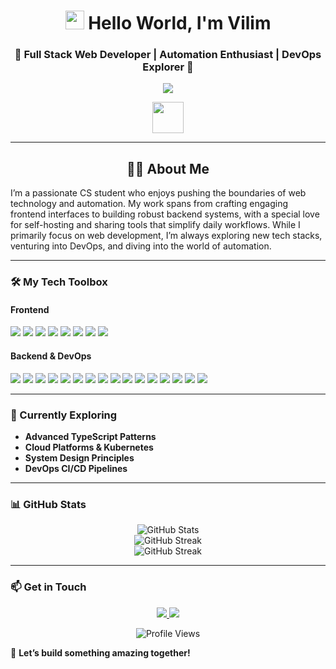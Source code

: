 <h1 align="center">
	<img src="https://media.giphy.com/media/hvRJCLFzcasrR4ia7z/giphy.gif" width="30px" />
	Hello World, I'm Vilim
</h1>
<h3 align="center">🚀 Full Stack Web Developer | Automation Enthusiast | DevOps Explorer 🚀</h3>

<p align="center">
	<img
		src="https://readme-typing-svg.herokuapp.com/?lines=Passionate+about+Web+Development;Self-Hosting+and+Automation;Exploring+DevOps+and+Cloud;Final+Year+CS+Student&center=true&width=500&height=45&color=E4C07A&vCenter=true&pause=2000"
	/>
</p>

<p align="center">
	<img src="https://media.giphy.com/media/du3J3cXyzhj75IOgvA/giphy.gif" width="50px" height="50px" />
</p>

--- 
<h2 align="center">👨‍💻 About Me</h2>

I’m a passionate CS student who enjoys pushing the boundaries of web technology and automation. My
work spans from crafting engaging frontend interfaces to building robust backend systems, with a special love for
self-hosting and sharing tools that simplify daily workflows. While I primarily focus on web development, I’m always
exploring new tech stacks, venturing into DevOps, and diving into the world of automation. 

--- 

### 🛠️ My Tech Toolbox
#### Frontend
<p>
	<img src="https://img.shields.io/badge/HTML5-E34F26?style=for-the-badge&logo=html5&logoColor=white" />
	<img src="https://img.shields.io/badge/CSS3-1572B6?style=for-the-badge&logo=css3&logoColor=white" />
	<img src="https://img.shields.io/badge/JavaScript-F7DF1E?style=for-the-badge&logo=javascript&logoColor=black" />
	<img src="https://shields.io/badge/TypeScript-3178C6?logo=TypeScript&logoColor=FFF&style=for-the-badge" />
	<img src="https://img.shields.io/badge/Bootstrap-7952B3?style=for-the-badge&logo=bootstrap&logoColor=white" />
	<img src="https://img.shields.io/badge/Tailwind_CSS-06B6D4?style=for-the-badge&logo=tailwind-css&logoColor=white" />
	<img src="https://img.shields.io/badge/React-20232A?style=for-the-badge&logo=react&logoColor=61DAFB" />
	<img src="https://img.shields.io/badge/Angular-DD0031?style=for-the-badge&logo=angular&logoColor=white" />
</p>

#### Backend & DevOps
<p>
	<img src="https://img.shields.io/badge/Node.js-339933?style=for-the-badge&logo=nodedotjs&logoColor=white" />
  <img src="https://img.shields.io/badge/Django-092E20?style=for-the-badge&logo=django&logoColor=white" />
  <img src="https://img.shields.io/badge/PHP-777BB4?style=for-the-badge&logo=php&logoColor=white" />
	<img src="https://img.shields.io/badge/Java-007396?style=for-the-badge&logo=java&logoColor=white" />
	<img src="https://img.shields.io/badge/Python-3776AB?style=for-the-badge&logo=python&logoColor=white" />
	<img src="https://img.shields.io/badge/MySQL-005C84?style=for-the-badge&logo=mysql&logoColor=white" />
	<img src="https://img.shields.io/badge/PostgreSQL-316192?style=for-the-badge&logo=postgresql&logoColor=white" />
	<img src="https://img.shields.io/badge/C-00599C?style=for-the-badge&logo=c&logoColor=white" />
	<img src="https://img.shields.io/badge/C%23-239120?style=for-the-badge&logo=csharp&logoColor=white" />
	<img src="https://img.shields.io/badge/Docker-2496ED?style=for-the-badge&logo=docker&logoColor=white" />
	<img src="https://img.shields.io/badge/Jenkins-49728B?style=for-the-badge&logo=jenkins&logoColor=white" />
	<img src="https://img.shields.io/badge/Linux-FCC624?style=for-the-badge&logo=linux&logoColor=black" />
	<img src="https://img.shields.io/badge/Bash_Scripting-4EAA25?style=for-the-badge&logo=gnu-bash&logoColor=white" />
	<img src="https://img.shields.io/badge/awk-121011?style=for-the-badge&logo=gnu-bash&logoColor=white" />
	<img src="https://img.shields.io/badge/sed-121011?style=for-the-badge&logo=gnu-bash&logoColor=white" />
	<img src="https://img.shields.io/badge/tr-121011?style=for-the-badge&logo=gnu-bash&logoColor=white" />
</p>

--- 

### 🌱 Currently Exploring 
- **Advanced TypeScript Patterns**
- **Cloud Platforms & Kubernetes** 
- **System Design Principles** 
- **DevOps CI/CD Pipelines** 

--- 

### 📊 GitHub Stats
<p align="center">
	<img
		src="https://github-readme-stats.vercel.app/api?username=mikicvi&show_icons=true&theme=onedark"
		alt="GitHub Stats"
	/>
	<br />
	<img src="https://github-readme-streak-stats.herokuapp.com/?user=mikicvi&theme=onedark" alt="GitHub Streak" />
	<br />
	<img src="https://github-readme-stats.vercel.app/api/top-langs/?username=mikicvi&theme=onedark&langs_count=7&layout=donut" alt="GitHub Streak" />
</p>


--- 

### 📫 Get in Touch
<p align="center">
	<a href="https://www.linkedin.com/in/vilim-mikic" target="_blank">
		<img src="https://img.shields.io/badge/LinkedIn-0077B5?style=for-the-badge&logo=linkedin&logoColor=white" />
	</a>
	<a href="mailto:vilim.mikic@gmail.com" target="_blank">
		<img src="https://img.shields.io/badge/Email-D14836?style=for-the-badge&logo=gmail&logoColor=white" />
	</a>
</p>

<p align="center">
	<img src="https://komarev.com/ghpvc/?username=mikicvi&color=blueviolet" alt="Profile Views" />
</p>


🎯 **Let’s build something amazing together!**
